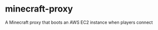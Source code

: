 minecraft-proxy
===============

A Minecraft proxy that boots an AWS EC2 instance when players connect
